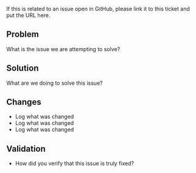 If this is related to an issue open in GitHub, please link it to this ticket and put the URL here.

## Problem

What is the issue we are attempting to solve?

## Solution

What are we doing to solve this issue?

## Changes

- Log what was changed
- Log what was changed
- Log what was changed

## Validation

- How did you verify that this issue is truly fixed?
